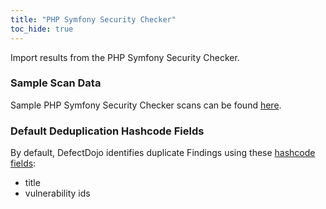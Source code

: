 ```yaml
---
title: "PHP Symfony Security Checker"
toc_hide: true
---
```

Import results from the PHP Symfony Security Checker.

### Sample Scan Data
Sample PHP Symfony Security Checker scans can be found [here](https://github.com/DefectDojo/django-DefectDojo/tree/master/unittests/scans/php_symfony_security_check).

### Default Deduplication Hashcode Fields
By default, DefectDojo identifies duplicate Findings using these [hashcode fields](https://docs.defectdojo.com/en/working_with_findings/finding_deduplication/about_deduplication/):

- title
- vulnerability ids
